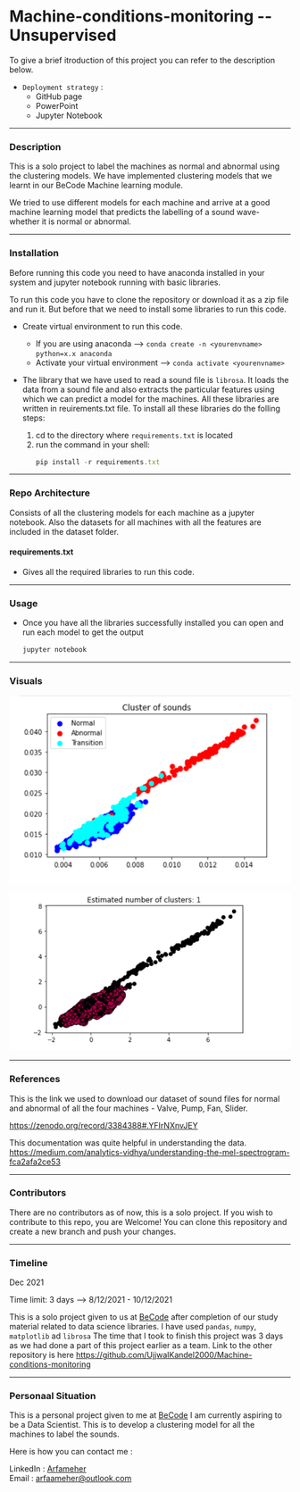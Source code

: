 # Machine-conditions-monitoring -- Unsupervised 
To give a brief itroduction of this project you can refer to the description below.
- `Deployment strategy` :
  - GitHub page
  - PowerPoint
  - Jupyter Notebook

***
### Description
This is a solo project to label the machines as normal and abnormal using the clustering models.
We have implemented clustering models that we learnt in our BeCode Machine learning module.

We tried to use different models for each machine and arrive at a good machine learning model that predicts the labelling of a sound wave- whether it is normal or abnormal.

***
### Installation
Before running this code you need to have anaconda installed in your system and jupyter notebook running with basic libraries.

To run this code you have to clone the repository or download it as a zip file and run it. But before that we need to install some libraries to run this code.

- Create virtual environment to run this code. 
    - If you are using anaconda --> `conda create -n <yourenvname> python=x.x anaconda`
    - Activate your virtual environment -->
    `conda activate <yourenvname>`

- The library that we have used to read a sound file is `librosa`. It loads the data from a sound file and also extracts the particular features using which we can predict a model for the machines. All these libraries are written in reuirements.txt file.
To install all these libraries do the folling steps:

    1. cd to the directory where `requirements.txt` is located
    2. run the command in your shell: 
        ```javascript
        pip install -r requirements.txt
        ``` 
***
### Repo Architecture

Consists of all the clustering models for each machine as a jupyter notebook.
Also the datasets for all machines with all the features are included in the dataset folder.

#### requirements.txt 

- Gives all the required libraries to run this code.

***
### Usage
- Once you have all the libraries successfully installed you can open and run each model to get the output
    ```javascript
    jupyter notebook
    ```

***
### Visuals
![Clustering PUMP machine using K-means algorithm](https://github.com/Arfameher/machine_conditions-unsupervised/blob/main/images/clustering_pump_kmeans.png
)

![Clustering PUMP machine using DBSCAN algorithm](https://github.com/Arfameher/machine_conditions-unsupervised/blob/main/images/clustering_pump_DBSCAN.png)

***
### References
This is the link we used to download our dataset of sound files for normal and abnormal of all the four machines - Valve, Pump, Fan, Slider.

https://zenodo.org/record/3384388#.YFIrNXnvJEY

This documentation was quite helpful in understanding the data. https://medium.com/analytics-vidhya/understanding-the-mel-spectrogram-fca2afa2ce53


***
### Contributors
There are no contributors as of now, this is a solo project. If you wish to contribute to this repo, you are Welcome!
You can clone this repository and create a new branch and push your changes.

***
### Timeline
Dec 2021

Time limit: 3 days --> 8/12/2021 - 10/12/2021 

This is a solo project given to us at [BeCode](https://becode.org/) after completion of our study material related to data science libraries. I have used `pandas`, `numpy`, `matplotlib` ad `librosa`
The time that I took to finish this project was 3 days as we had done a part of this project earlier as a team.
Link to the other repository is here 
https://github.com/UjjwalKandel2000/Machine-conditions-monitoring

***
### Personaal Situation
This is a personal project given to me at [BeCode](https://becode.org/)
I am currently aspiring to be a Data Scientist. This is to develop a clustering model for all the machines to label the sounds.

Here is how you can contact me :

LinkedIn : [Arfameher](https://www.linkedin.com/in/arfa-meher/)  
Email : arfaameher@outlook.com
